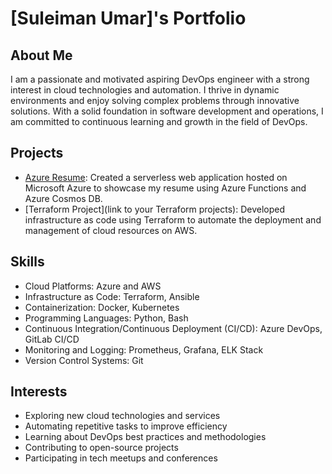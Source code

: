 # [Suleiman Umar]'s Portfolio

## About Me
I am a passionate and motivated aspiring DevOps engineer with a strong interest in cloud technologies and automation. I thrive in dynamic environments and enjoy solving complex problems through innovative solutions. With a solid foundation in software development and operations, I am committed to continuous learning and growth in the field of DevOps.

## Projects
- [Azure Resume](https://github.com/SuleimanUmar/azure-resume): Created a serverless web application hosted on Microsoft Azure to showcase my resume using Azure Functions and Azure Cosmos DB.
- [Terraform Project](link to your Terraform projects): Developed infrastructure as code using Terraform to automate the deployment and management of cloud resources on AWS.

## Skills
- Cloud Platforms: Azure and AWS
- Infrastructure as Code: Terraform, Ansible
- Containerization: Docker, Kubernetes
- Programming Languages: Python, Bash
- Continuous Integration/Continuous Deployment (CI/CD): Azure DevOps, GitLab CI/CD
- Monitoring and Logging: Prometheus, Grafana, ELK Stack
- Version Control Systems: Git

## Interests
- Exploring new cloud technologies and services
- Automating repetitive tasks to improve efficiency
- Learning about DevOps best practices and methodologies
- Contributing to open-source projects
- Participating in tech meetups and conferences
